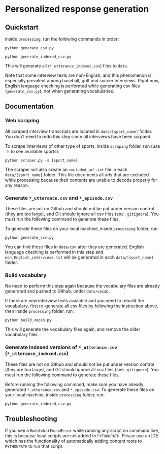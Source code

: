 # Personalized response generation

## Quickstart
inside `processing`, run the following commands in order:

```python generate_csv.py```

```python generate_indexed_csv.py```

This will generate all (`*_utterance_indexed.csv`) files to `data`.

Note that some interview texts are non-English, and this phenomenon is especially prevalent among baseball, golf and soccer interviews. Right now, English language checking is performed while generating csv files (`generate_csv.py`), not when generating vocabularies.

## Documentation
### Web scraping
All scraped interview transcripts are located in `data/[sport_name]` folder. You don't need to redo this step since all interviews have been scrpaed.

To scrape interviews of other type of sports, inside `scraping` folder, run (use `-h` to see available sports):

```python scraper.py -s [sport_name]```

The scraper will also create an `excluded_url.txt` file in each `data/[sport_name]` folder. This file documents all urls that are excluded while processing because their contents are unable to decode properly for any reason.

### Generate `*_utterance.csv` and `*_episode.csv`
These files are not on Github and should not be put under version control (they are too large), and Git should ignore all csv files (see `.gitignore`). You must run the following command to generate these files. 

To generate these files on your local machine, inside `processing` folder, run:

```python generate_csv.py```

You can find these files in `data/csv` after they are generated. English language checking is performed in this step and `non_English_interviews.txt` will be generated in each `data/[sport_name]` folder.

### Build vocabulary
No need to perform this step again because the vocabulary files are already generated and pushed to Github, under `data/vocab`.

If there are new interview texts available and you need to rebuild the vocabulary, first re-generate all csv files by following the instruction above, then inside `processing` folder, run:

```python build_vocab.py```

This will generate the vocabulary files again, and remove the older vocabulary files.

### Generate indexed versions of `*_utterance.csv` (`*_utterance_indexed.csv`)
These files are not on Github and should not be put under version control (they are too large), and Git should ignore all csv files (see `.gitignore`). You must run the following command to generate these files.

Before running the following command, make sure you have already generated `*_utterance.csv` and `*_episode.csv`. To generate these files on your local machine, inside `processing` folder, run:

```python generate_indexed_csv.py```

## Troubleshooting
If you see a `ModuleNotFoundError` while running any script on command line, this is because local scripts are not added to `PYTHONPATH`. Please use an IDE which has the functionality of automatically adding content roots to `PYTHONPATH` to run that script.
